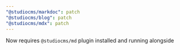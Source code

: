 ```yaml
---
"@studiocms/markdoc": patch
"@studiocms/blog": patch
"@studiocms/mdx": patch
---
```


Now requires `@studiocms/md` plugin installed and running alongside

